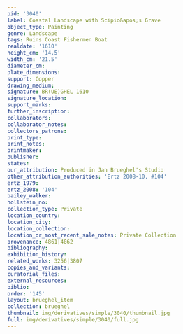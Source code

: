 ```yaml
---
pid: '3040'
label: Coastal Landscape with Scipio&apos;s Grave
object_type: Painting
genre: Landscape
tags: Ruins Coast Fishermen Boat
realdate: '1610'
height_cm: '14.5'
width_cm: '21.5'
diameter_cm: 
plate_dimensions: 
support: Copper
drawing_medium: 
signature: BR(UE)GHEL 1610
signature_location: 
support_marks: 
further_inscription: 
collaborators: 
collaborator_notes: 
collectors_patrons: 
print_type: 
print_notes: 
printmaker: 
publisher: 
states: 
our_attribution: Produced in Jan Brueghel's Studio
other_attribution_authorities: 'Ertz 2008-10, #104'
ertz_1979: 
ertz_2008: '104'
bailey_walker: 
hollstein_no: 
collection_type: Private
location_country: 
location_city: 
location_collection: 
location_or_most_recent_sale_notes: Private Collection
provenance: 4861|4862
bibliography: 
exhibition_history: 
related_works: 3256|3807
copies_and_variants: 
curatorial_files: 
external_resources: 
biblio: 
order: '145'
layout: brueghel_item
collection: brueghel
thumbnail: img/derivatives/simple/3040/thumbnail.jpg
full: img/derivatives/simple/3040/full.jpg
---
```

